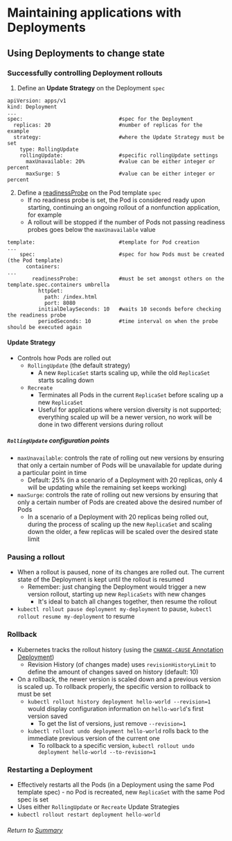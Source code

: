 # Maintaining applications with Deployments

## Using Deployments to change state

### Successfully controlling Deployment rollouts
1. Define an **Update Strategy** on the Deployment `spec`
```
apiVersion: apps/v1
kind: Deployment
...
spec:                               #spec for the Deployment
  replicas: 20                      #number of replicas for the example
  strategy:                         #where the Update Strategy must be set
    type: RollingUpdate
    rollingUpdate:                  #specific rollingUpdate settings
      maxUnavailable: 20%           #value can be either integer or percent
      maxSurge: 5                   #value can be either integer or percent
```

2. Define a [readinessProbe](../../Managing%20the%20Kubernetes%20API%20Server%20and%20Pods/03runningManagingPods/03podHealthProbes.md#container-probe-types) on the Pod template `spec`
    - If no readiness probe is set, the Pod is considered ready upon starting, continuing an ongoing rollout of a nonfunction application, for example
    - A rollout will be stopped if the number of Pods not passing readiness probes goes below the `maxUnavailable` value
```
template:                           #template for Pod creation
...
    spec:                           #spec for how Pods must be created (the Pod template)
      containers:
...
        readinessProbe:             #must be set amongst others on the template.spec.containers umbrella
          httpGet:
            path: /index.html
            port: 8080
          initialDelaySeconds: 10   #waits 10 seconds before checking the readiness probe
          periodSeconds: 10         #time interval on when the probe should be executed again
```

#### Update Strategy
- Controls how Pods are rolled out
    - `RollingUpdate` (the default strategy)
        - A new `ReplicaSet` starts scaling up, while the old `ReplicaSet` starts scaling down
    - `Recreate`
        - Terminates all Pods in the current `ReplicaSet` before scaling up a new `ReplicaSet`
        - Useful for applications where version diversity is not supported; everything scaled up will be a newer version, no work will be done in two different versions during rollout

##### `RollingUpdate` configuration points
- `maxUnavailable`: controls the rate of rolling out new versions by ensuring that only a certain number of Pods will be unavailable for update during a particular point in time
    - Default: 25% (in a scenario of a Deployment with 20 replicas, only 4 will be updating while the remaining set keeps working)
- `maxSurge`: controls the rate of rolling out new versions by ensuring that only a certain number of Pods are created above the desired number of Pods
    - In a scenario of a Deployment with 20 replicas being rolled out, during the process of scaling up the new `ReplicaSet` and scaling down the older, a few replicas will be scaled over the desired state limit

### Pausing a rollout
- When a rollout is paused, none of its changes are rolled out. The current state of the Deployment is kept until the rollout is resumed
    - Remember: just changing the Deployment would trigger a new version rollout, starting up new `ReplicaSets` with new changes
        - It's ideal to batch all changes together, then resume the rollout
- `kubectl rollout pause deployment my-deployment` to pause, `kubectl rollout resume my-deployment` to resume

### Rollback
- Kubernetes tracks the rollout history (using the [`CHANGE-CAUSE` Annotation Deployment](01updatingDeploymentCheckingRolloutStatus.md#updating-a-deployment))
    - Revision History (of changes made) uses `revisionHistoryLimit` to define the amount of changes saved on history (default: 10) 
- On a rollback, the newer version is scaled down and a previous version is scaled up. To rollback properly, the specific version to rollback to must be set
    - `kubectl rollout history deployment hello-world --revision=1` would display configuration information on `hello-world`'s first version saved
        - To get the list of versions, just remove `--revision=1`
    - `kubectl rollout undo deployment hello-world` rolls back to the immediate previous version of the current one
        - To rollback to a specific version, `kubectl rollout undo deployment hello-world --to-revision=1`

### Restarting a Deployment
- Effectively restarts all the Pods (in a Deployment using the same Pod template spec) - no Pod is recreated, new `ReplicaSet` with the same Pod spec is set
- Uses either `RollingUpdate` or `Recreate` Update Strategies
- `kubectl rollout restart deployment hello-world`

###### Return to [Summary](README.md)